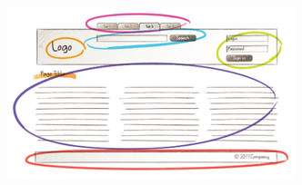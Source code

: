 ![Site Diagram](https://raw.githubusercontent.com/bwasilewski/SassBEM/master/img/site-marked.png "Site Diagram")
